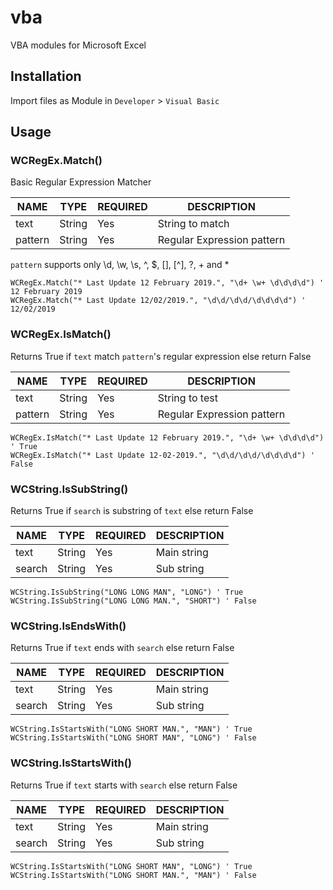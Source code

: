 # vba
VBA modules for Microsoft Excel

## Installation
Import files as Module in `Developer` > `Visual Basic`

## Usage

### WCRegEx.Match()
Basic Regular Expression Matcher

| NAME    | TYPE   | REQUIRED  | DESCRIPTION                |
|---------|--------|-----------|----------------------------|
| text    | String | Yes       | String to match            |
| pattern | String | Yes       | Regular Expression pattern |

`pattern` supports only \d, \w, \s, ^, $, [], [^], ?, + and *

```vba
WCRegEx.Match("* Last Update 12 February 2019.", "\d+ \w+ \d\d\d\d") ' 12 February 2019
WCRegEx.Match("* Last Update 12/02/2019.", "\d\d/\d\d/\d\d\d\d") ' 12/02/2019
```

### WCRegEx.IsMatch()
Returns True if `text` match `pattern`'s regular expression else return False

| NAME    | TYPE   | REQUIRED  | DESCRIPTION                |
|---------|--------|-----------|----------------------------|
| text    | String | Yes       | String to test             |
| pattern | String | Yes       | Regular Expression pattern |

```vba
WCRegEx.IsMatch("* Last Update 12 February 2019.", "\d+ \w+ \d\d\d\d") ' True
WCRegEx.IsMatch("* Last Update 12-02-2019.", "\d\d/\d\d/\d\d\d\d") ' False
```

### WCString.IsSubString()
Returns True if `search` is substring of `text` else return False

| NAME   | TYPE   | REQUIRED  | DESCRIPTION |
|--------|--------|-----------|-------------|
| text   | String | Yes       | Main string |
| search | String | Yes       | Sub string  |

```vba
WCString.IsSubString("LONG LONG MAN", "LONG") ' True
WCString.IsSubString("LONG LONG MAN.", "SHORT") ' False
```

### WCString.IsEndsWith()
Returns True if `text` ends with `search` else return False

| NAME   | TYPE   | REQUIRED  | DESCRIPTION |
|--------|--------|-----------|-------------|
| text   | String | Yes       | Main string |
| search | String | Yes       | Sub string  |

```vba
WCString.IsStartsWith("LONG SHORT MAN.", "MAN") ' True
WCString.IsStartsWith("LONG SHORT MAN", "LONG") ' False
```


### WCString.IsStartsWith()
Returns True if `text` starts with `search` else return False

| NAME   | TYPE   | REQUIRED  | DESCRIPTION |
|--------|--------|-----------|-------------|
| text   | String | Yes       | Main string |
| search | String | Yes       | Sub string  |

```vba
WCString.IsStartsWith("LONG SHORT MAN", "LONG") ' True
WCString.IsStartsWith("LONG SHORT MAN.", "MAN") ' False
```
